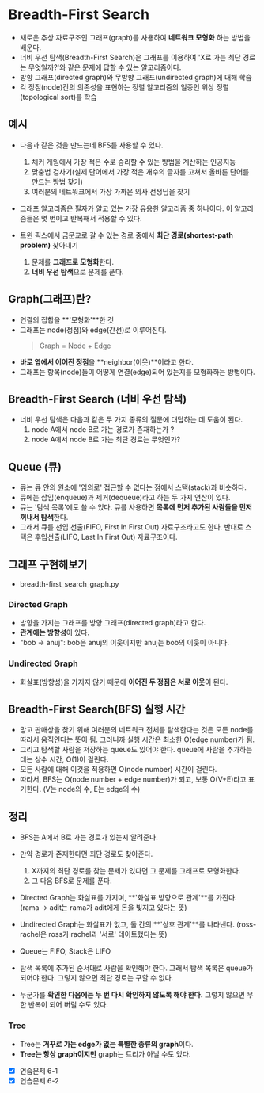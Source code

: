 # Breadth-First Search

- 새로운 추상 자료구조인 그래프(graph)를 사용하여 **네트워크 모형화** 하는 방법을 배운다.
- 너비 우선 탐색(Breadth-First Search)은 그래프를 이용하여 'X로 가는 최단 경로는 무엇일까?'와 같은 문제에 답할 수 있는 알고리즘이다.
- 방향 그래프(directed graph)와 무방향 그래프(undirected graph)에 대해 학습
- 각 정점(node)간의 의존성을 표현하는 정렬 알고리즘의 일종인 위상 정렬(topological sort)를 학습

## 예시

- 다음과 같은 것을 만드는데 BFS를 사용할 수 있다.

  1. 체커 게임에서 가장 적은 수로 승리할 수 있는 방법을 계산하는 인공지능
  2. 맞춤법 검사기(실제 단어에서 가장 적은 개수의 글자를 고쳐서 올바른 단어를 만드는 방법 찾기)
  3. 여러분의 네트워크에서 가장 가까운 의사 선생님을 찾기

- 그래프 알고리즘은 필자가 알고 있는 가장 유용한 알고리즘 중 하나이다. 이 알고리즘들은 몇 번이고 반복해서 적용할 수 있다.

- 트윈 픽스에서 금문교로 갈 수 있는 경로 중에서 **최단 경로(shortest-path problem)** 찾아내기
  1. 문제를 **그래프로 모형화**한다.
  2. **너비 우선 탐색**으로 문제를 푼다.

## Graph(그래프)란?

- 연결의 집합을 **'모형화'**한 것
- 그래프는 node(정점)와 edge(간선)로 이루어진다.
  > Graph = Node + Edge
- **바로 옆에서 이어진 정점**을 **neighbor(이웃)**이라고 한다.
- 그래프는 항목(node)들이 어떻게 연결(edge)되어 있는지를 모형화하는 방법이다.

## Breadth-First Search (너비 우선 탐색)

- 너비 우선 탐색은 다음과 같은 두 가지 종류의 질문에 대답하는 데 도움이 된다.
  1. node A에서 node B로 가는 경로가 존재하는가 ?
  2. node A에서 node B로 가는 최단 경로는 무엇인가?

## Queue (큐)

- 큐는 큐 안의 원소에 '임의로' 접근할 수 없다는 점에서 스택(stack)과 비슷하다.
- 큐에는 삽입(enqueue)과 제거(dequeue)라고 하는 두 가지 연산이 있다.
- 큐는 '탐색 목록'에도 쓸 수 있다. 큐를 사용하면 **목록에 먼저 추가된 사람들을 먼저 꺼내서 탐색**한다.
- 그래서 큐를 선입 선출(FIFO, First In First Out) 자료구조라고도 한다. 반대로 스택은 후입선출(LIFO, Last In First Out) 자료구조이다.

## 그래프 구현해보기

- breadth-first_search_graph.py

### Directed Graph

- 방향을 가지는 그래프를 방향 그래프(directed graph)라고 한다.
- **관계에는 방향성**이 있다.
- "bob -> anuj": bob은 anuj의 이웃이지만 anuj는 bob의 이웃이 아니다.

### Undirected Graph

- 화살표(방향성)을 가지지 않기 때문에 **이어진 두 정점은 서로 이웃**이 된다.

## Breadth-First Search(BFS) 실행 시간

- 망고 판매상을 찾기 위해 여러분의 네트워크 전체를 탐색한다는 것은 모든 node를 따라서 움직인다는 뜻이 됨. 그러니까 실행 시간은 최소한 O(edge number)가 됨.
- 그리고 탐색할 사람을 저장하는 queue도 있어야 한다. queue에 사람을 추가하는 데는 상수 시간, O(1)이 걸린다.
- 모든 사람에 대해 이것을 적용하면 O(node number) 시간이 걸린다.
- 따라서, BFS는 O(node number + edge number)가 되고, 보통 O(V+E)라고 표기한다. (V는 node의 수, E는 edge의 수)

## 정리

- BFS는 A에서 B로 가는 경로가 있는지 알려준다.
- 만약 경로가 존재한다면 최단 경로도 찾아준다.

  1. X까지의 최단 경로를 찾는 문제가 있다면 그 문제를 그래프로 모형화한다.
  2. 그 다음 BFS로 문제를 푼다.

- Directed Graph는 화살표를 가지며, **'화살표 방향으로 관계'**를 가진다. (rama -> adit는 rama가 adit에게 돈을 빚지고 있다는 뜻)
- Undirected Graph는 화살표가 없고, 둘 간의 **'상호 관계'**를 나타낸다. (ross-rachel은 ross가 rachel과 '서로' 데이트했다는 뜻)
- Queue는 FIFO, Stack은 LIFO
- 탐색 목록에 추가된 순서대로 사람을 확인해야 한다. 그래서 탐색 목록은 queue가 되어야 한다. 그렇지 않으면 최단 경로는 구할 수 없다.
- 누군가를 **확인한 다음에는 두 번 다시 확인하지 않도록 해야 한다.** 그렇지 않으면 무한 반복이 되어 버릴 수도 있다.

### Tree

- Tree는 **거꾸로 가는 edge가 없는 특별한 종류의 graph**이다.
- **Tree는 항상 graph이지만** graph는 트리가 아닐 수도 있다.

- [x] 연습문제 6-1
- [x] 연습문제 6-2

